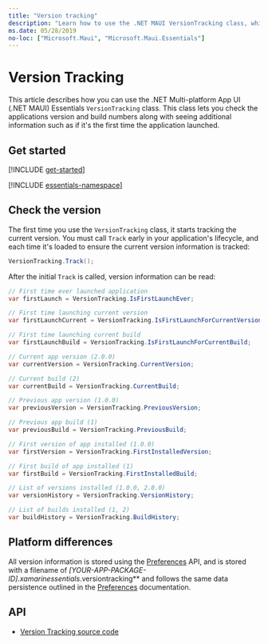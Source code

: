 ```yaml
---
title: "Version tracking"
description: "Learn how to use the .NET MAUI VersionTracking class, which lets you check the applications version and build numbers along with seeing additional information."
ms.date: 05/28/2019
no-loc: ["Microsoft.Maui", "Microsoft.Maui.Essentials"]
---
```


# Version Tracking

This article describes how you can use the .NET Multi-platform App UI (.NET MAUI) Essentials `VersionTracking` class. This class lets you check the applications version and build numbers along with seeing additional information such as if it's the first time the application launched.

## Get started

[!INCLUDE [get-started](../essentials/includes/get-started.md)]

[!INCLUDE [essentials-namespace](../essentials/includes/essentials-namespace.md)]

## Check the version

The first time you use the `VersionTracking` class, it starts tracking the current version. You must call `Track` early in your application's lifecycle, and each time it's loaded to ensure the current version information is tracked:

```csharp
VersionTracking.Track();
```

After the initial `Track` is called, version information can be read:

```csharp
// First time ever launched application
var firstLaunch = VersionTracking.IsFirstLaunchEver;

// First time launching current version
var firstLaunchCurrent = VersionTracking.IsFirstLaunchForCurrentVersion;

// First time launching current build
var firstLaunchBuild = VersionTracking.IsFirstLaunchForCurrentBuild;

// Current app version (2.0.0)
var currentVersion = VersionTracking.CurrentVersion;

// Current build (2)
var currentBuild = VersionTracking.CurrentBuild;

// Previous app version (1.0.0)
var previousVersion = VersionTracking.PreviousVersion;

// Previous app build (1)
var previousBuild = VersionTracking.PreviousBuild;

// First version of app installed (1.0.0)
var firstVersion = VersionTracking.FirstInstalledVersion;

// First build of app installed (1)
var firstBuild = VersionTracking.FirstInstalledBuild;

// List of versions installed (1.0.0, 2.0.0)
var versionHistory = VersionTracking.VersionHistory;

// List of builds installed (1, 2)
var buildHistory = VersionTracking.BuildHistory;
```

## Platform differences

<!-- TODO: file name contains xamarin, what is it? the secure-storage article also has this./ -->

All version information is stored using the [Preferences](preferences.md) API, and is stored with a filename of _[YOUR-APP-PACKAGE-ID].xamarinessentials_.versiontracking** and follows the same data persistence outlined in the [Preferences](preferences.md#persistence) documentation.

## API

- [Version Tracking source code](https://github.com/dotnet/maui/tree/main/src/Essentials/src/VersionTracking)
<!-- - [Version Tracking API documentation](xref:Microsoft.Maui.Essentials.VersionTracking)-->

